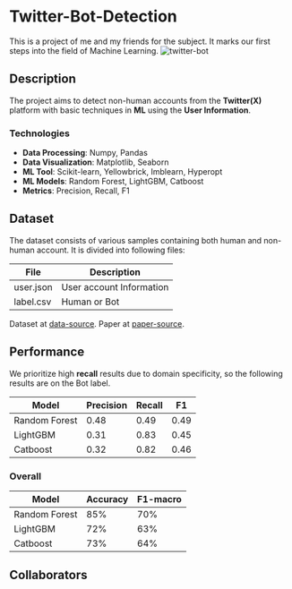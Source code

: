 # **Twitter-Bot-Detection**
This is a project of me and my friends for the subject. It marks our first steps into the field of Machine Learning. 
![twitter-bot](https://developers.moralis.com/wp-content/uploads/2024/06/Blog-Twitter-Bot-1024x397.png)

## **Description**
The project aims to detect non-human accounts from the **Twitter(X)** platform with basic techniques in **ML** using the **User Information**.

### **Technologies**
- **Data Processing**: Numpy, Pandas
- **Data Visualization**: Matplotlib, Seaborn
- **ML Tool**: Scikit-learn, Yellowbrick, Imblearn, Hyperopt
- **ML Models**: Random Forest, LightGBM, Catboost
- **Metrics**: Precision, Recall, F1

## **Dataset**
The dataset consists of various samples containing both human and non-human account. It is divided into following files:

| **File**      | **Description** |
|---------------|-----------------|
| user.json | User account Information |
| label.csv | Human or Bot |

Dataset at [data-source](https://twibot22.github.io/).
Paper at [paper-source](https://arxiv.org/abs/2206.04564).

## **Performance**
We prioritize high **recall** results due to domain specificity, so the following results are on the Bot label.

| **Model**      | **Precision** | **Recall** | **F1** |
|---------------|-----------------|----------|-----------|
| Random Forest | 0.48 | 0.49 | 0.49 |
| LightGBM | 0.31 | 0.83 | 0.45 |
| Catboost | 0.32 | 0.82 | 0.46 |

### **Overall**

| **Model**      | **Accuracy** | **F1-macro** |
|---------------|-----------------|----------|
| Random Forest | 85% | 70% |
| LightGBM | 72% | 63% |
| Catboost | 73% | 64% |

## Collaborators

